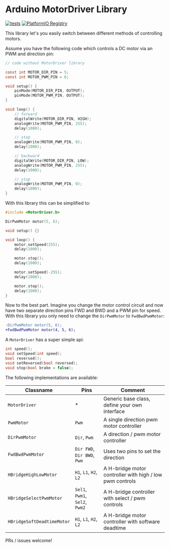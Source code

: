 # Arduino MotorDriver Library

[![tests](https://github.com/tfeldmann/Arduino-MotorDriver/actions/workflows/tests.yaml/badge.svg)](https://github.com/tfeldmann/Arduino-MotorDriver/actions/workflows/tests.yaml)
[![PlatformIO Registry](https://badges.registry.platformio.org/packages/tfeldmann/library/MotorDriver.svg)](https://registry.platformio.org/libraries/tfeldmann/MotorDriver)

This library let's you easily switch between different methods of controlling motors.

Assume you have the following code which controls a DC motor via an PWM and direction pin:

```c
// code without MotorDriver library

const int MOTOR_DIR_PIN = 5;
const int MOTOR_PWM_PIN = 6;

void setup() {
    pinMode(MOTOR_DIR_PIN, OUTPUT);
    pinMode(MOTOR_PWM_PIN, OUTPUT);
}

void loop() {
    // forward
    digitalWrite(MOTOR_DIR_PIN, HIGH);
    analogWrite(MOTOR_PWM_PIN, 255);
    delay(1000);

    // stop
    analogWrite(MOTOR_PWM_PIN, 0);
    delay(1000);

    // backward
    digitalWrite(MOTOR_DIR_PIN, LOW);
    analogWrite(MOTOR_PWM_PIN, 255);
    delay(1000);

    // stop
    analogWrite(MOTOR_PWM_PIN, 0);
    delay(1000);
}
```

With this library this can be simplified to:

```c
#include <MotorDriver.h>

DirPwmMotor motor(5, 6);

void setup() {}

void loop() {
    motor.setSpeed(255);
    delay(1000);

    motor.stop();
    delay(1000);

    motor.setSpeed(-255);
    delay(1000);

    motor.stop();
    delay(1000);
}
```

Now to the best part. Imagine you change the motor control circuit and now have two
separate direction pins FWD and BWD and a PWM pin for speed.
With this library you only need to change the `DirPwmMotor` to `FwdBwdPwmMotor`:

```diff
-DirPwmMotor motor(5, 6);
+FwdBwdPwmMotor motor(4, 5, 6);
```

A `MotorDriver` has a super simple api:

```c
int speed();
void setSpeed(int speed);
bool reversed();
void setReversed(bool reversed);
void stop(bool brake = false);
```

The following implementations are available:

| Classname                  | Pins                           | Comment                                                  |
| -------------------------- | ------------------------------ | -------------------------------------------------------- |
| `MotorDriver`              | \*                             | Generic base class, define your own interface            |
| `PwmMotor`                 | `Pwm`                          | A single direction pwm motor controller                  |
| `DirPwmMotor`              | `Dir`, `Pwm`                   | A direction / pwm motor controller                       |
| `FwdBwdPwmMotor`           | `Dir FWD`, `Dir BWD`, `Pwm`    | Uses two pins to set the direction                       |
| `HBridgeHighLowMotor`      | `H1`, `L1`, `H2`, `L2`         | A H-bridge motor controller with high / low pwm controls |
| `HBridgeSelectPwmMotor`    | `Sel1`, `Pwm1`, `Sel2`, `Pwm2` | A H-bridge controller with select / pwm controls         |
| `HBridgeSoftDeadtimeMotor` | `H1`, `L1`, `H2`, `L2`         | A H-bridge motor controller with software deadtime       |

PRs / issues welcome!
